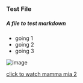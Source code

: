 ### Test File
##### _A file to test markdown_

* going 1
* going 2
* going 3

![image](https://i2.wp.com/beebom.com/wp-content/uploads/2016/01/Reverse-Image-Search-Engines-Apps-And-Its-Uses-2016.jpg?w=640&ssl=1)

[click to watch mamma mia 2](https://www.youtube.com/watch?v=pM4Ou4T3s_I)
